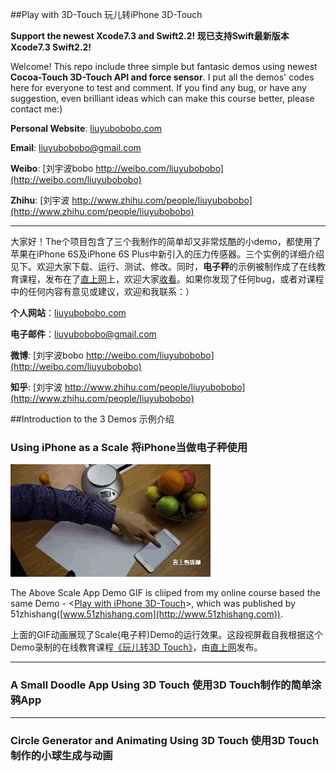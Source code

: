 ##Play with 3D-Touch 玩儿转iPhone 3D-Touch

**Support the newest Xcode7.3 and Swift2.2! 现已支持Swift最新版本 Xcode7.3 Swift2.2!**

Welcome! This repo include three simple but fantasic demos using newest **Cocoa-Touch 3D-Touch API and force sensor**. I put all the demos' codes here for everyone to test and comment. If you find any bug, or have any suggestion, even brilliant ideas which can make this course better, please contact me:)

**Personal Website**: [liuyubobobo.com](http://liuyubobobo.com)

**Email**: [liuyubobobo@gmail.com](mailto:liuyubobobo@gmail.com)

**Weibo**: [刘宇波bobo http://weibo.com/liuyubobobo](http://weibo.com/liuyubobobo)

**Zhihu**: [刘宇波 http://www.zhihu.com/people/liuyubobobo](http://www.zhihu.com/people/liuyubobobo)

---

大家好！The个项目包含了三个我制作的简单却又非常炫酷的小demo，都使用了苹果在iPhone 6S及iPhone 6S Plus中新引入的压力传感器。三个实例的详细介绍见下。欢迎大家下载、运行、测试、修改。同时，**电子秤**的示例被制作成了在线教育课程，发布在了[直上网](http://www.51zhishang.com)上，欢迎大家[收看](http://www.51zhishang.com/course/55.html)。如果你发现了任何bug，或者对课程中的任何内容有意见或建议，欢迎和我联系：）

**个人网站**：[liuyubobobo.com](http://liuyubobobo.com)

**电子邮件**：[liuyubobobo@gmail.com](mailto:liuyubobobo@gmail.com)

**微博**: [刘宇波bobo http://weibo.com/liuyubobobo](http://weibo.com/liuyubobobo)

**知乎**: [刘宇波 http://www.zhihu.com/people/liuyubobobo](http://www.zhihu.com/people/liuyubobobo)


##Introduction to the 3 Demos 示例介绍

### Using iPhone as a Scale 将iPhone当做电子秤使用

![Scale Demo Clip](https://github.com/liuyubobobo/Swift-Force-Touch-Demos/blob/master/src/scale_clip.gif?raw=true)

The Above Scale App Demo GIF is cliiped from my online course based the same Demo - <[Play with iPhone 3D-Touch](](http://www.51zhishang.com/course/55.html))>, which was published by 51zhishang([www.51zhishang.com](http://www.51zhishang.com)).

上面的GIF动画展现了Scale(电子秤)Demo的运行效果。这段视屏截自我根据这个Demo录制的在线教育课程[《玩儿转3D Touch》](http://www.51zhishang.com/course/55.html)，由[直上网](http://www.51zhishang.com)发布。

---

### A Small Doodle App Using 3D Touch 使用3D Touch制作的简单涂鸦App

---

### Circle Generator and Animating Using 3D Touch 使用3D Touch制作的小球生成与动画

